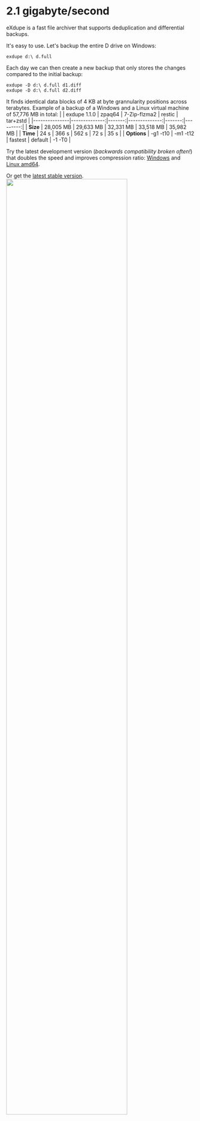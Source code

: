 # 2.1 gigabyte/second
eXdupe is a fast file archiver that supports deduplication and differential backups.

It's easy to use. Let's backup the entire D drive on Windows:

`exdupe d:\ d.full`

Each day we can then create a new backup that only stores the changes compared to the initial backup:

`exdupe -D d:\ d.full d1.diff`<br>
`exdupe -D d:\ d.full d2.diff`<br>

It finds identical data blocks of 4 KB at byte grannularity positions across terabytes. Example of a backup of a Windows and a Linux virtual machine of 57,776 MB in total:
|               | exdupe 1.1.0 | zpaq64 | 7-Zip-flzma2 | restic | tar+zstd |
|---------------|--------------:|-------:|--------------:|-------:|---------:|
| **Size**          |     28,005 MB | 29,633 MB |     32,331 MB | 33,518 MB | 35,982 MB |
| **Time**          |          24 s |    366 s |         562 s |     72 s |     35 s |
| **Options**       |       -g1 -t10 | -m1 -t12 |       fastest | default |    -1 -T0 |

Try the latest development version (*backwards compatibility broken often!*) that doubles the speed and improves compression ratio: [Windows](https://github.com/rrrlasse/exdupe/raw/stuff/beta/exdupe22.exe) and [Linux amd64](https://github.com/rrrlasse/eXdupe/raw/stuff/beta/exdupe_1.1.0.dev22_linux_amd64.tar.gz).

Or get the [latest stable version](https://github.com/rrrlasse/eXdupe/releases/tag/v1.0.0).
<img src="https://github.com/rrrlasse/exdupe/blob/stuff/cmd.webp" width="80%">
